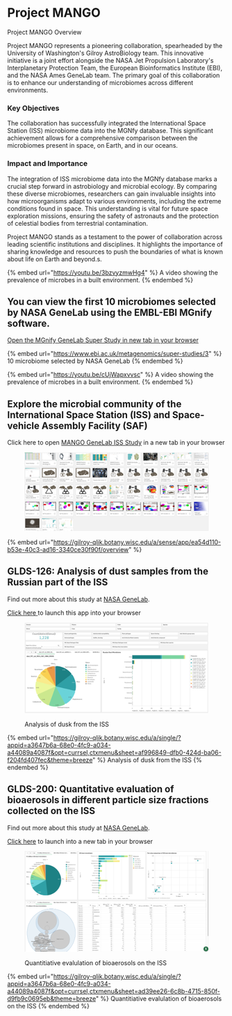 # Project MANGO

Project MANGO Overview

Project MANGO represents a pioneering collaboration, spearheaded by the University of Washington's Gilroy AstroBiology team. This innovative initiative is a joint effort alongside the NASA Jet Propulsion Laboratory's Interplanetary Protection Team, the European Bioinformatics Institute (EBI), and the NASA Ames GeneLab team. The primary goal of this collaboration is to enhance our understanding of microbiomes across different environments.

### Key Objectives

The collaboration has successfully integrated the International Space Station (ISS) microbiome data into the MGNfy database. This significant achievement allows for a comprehensive comparison between the microbiomes present in space, on Earth, and in our oceans.

### Impact and Importance

The integration of ISS microbiome data into the MGNfy database marks a crucial step forward in astrobiology and microbial ecology. By comparing these diverse microbiomes, researchers can gain invaluable insights into how microorganisms adapt to various environments, including the extreme conditions found in space. This understanding is vital for future space exploration missions, ensuring the safety of astronauts and the protection of celestial bodies from terrestrial contamination.

Project MANGO stands as a testament to the power of collaboration across leading scientific institutions and disciplines. It highlights the importance of sharing knowledge and resources to push the boundaries of what is known about life on Earth and beyond.s.

{% embed url="https://youtu.be/3bzvyzmwHg4" %}
&#x20;A video showing the prevalence of microbes in a built environment.
{% endembed %}

## You can view the first 10 microbiomes selected by NASA GeneLab using the EMBL-EBI MGnify software.  <a href="#h.6720nbam36y2_l" id="h.6720nbam36y2_l"></a>

[Open the MGnify GeneLab Super Study in new tab in your browser](https://www.ebi.ac.uk/metagenomics/super-studies/3)

{% embed url="https://www.ebi.ac.uk/metagenomics/super-studies/3" %}
10 microbiome selected by NASA GeneLab&#x20;
{% endembed %}

{% embed url="https://youtu.be/cUjWapxvvsc" %}
A video showing the prevalence of microbes in a built environment.
{% endembed %}

## Explore the microbial community of the International Space Station (ISS) and Space-vehicle Assembly Facility (SAF) <a href="#h.65p5735u9snz_l" id="h.65p5735u9snz_l"></a>

Click here to open [MANGO GeneLab ISS Study](https://gilroy-qlik.botany.wisc.edu/a/sense/app/ea54d110-b53e-40c3-ad16-3340ce30f90f/overview) in a new tab in your browser

<figure><img src=".gitbook/assets/image.png" alt=""><figcaption></figcaption></figure>

{% embed url="https://gilroy-qlik.botany.wisc.edu/a/sense/app/ea54d110-b53e-40c3-ad16-3340ce30f90f/overview" %}

## &#x20;<a href="#h.ar5crtdux1p3_l" id="h.ar5crtdux1p3_l"></a>

## GLDS-126: Analysis of dust samples from the Russian part of the ISS <a href="#h.ar5crtdux1p3_l" id="h.ar5crtdux1p3_l"></a>

Find out more about this study at [NASA GeneLab](https://genelab-data.ndc.nasa.gov/genelab/accession/GLDS-126/).

[Click here ](https://gilroy-qlik.botany.wisc.edu/a/single/?appid=a3647b6a-68e0-4fc9-a034-a44089a4087f\&opt=currsel,ctxmenu\&sheet=af996849-dfb0-424d-ba06-f204fd407fec\&theme=breeze)to launch this app into your browser

<figure><img src=".gitbook/assets/image (1).png" alt=""><figcaption><p>Analysis of dusk from the ISS</p></figcaption></figure>

{% embed url="https://gilroy-qlik.botany.wisc.edu/a/single/?appid=a3647b6a-68e0-4fc9-a034-a44089a4087f&opt=currsel,ctxmenu&sheet=af996849-dfb0-424d-ba06-f204fd407fec&theme=breeze" %}
Analysis of dusk from the ISS
{% endembed %}

## &#x20;<a href="#h.8zpfbd2v0dt0_l" id="h.8zpfbd2v0dt0_l"></a>

## GLDS-200: Quantitative evaluation of bioaerosols in different particle size fractions collected on the ISS <a href="#h.8zpfbd2v0dt0_l" id="h.8zpfbd2v0dt0_l"></a>

Find out more about this study at [NASA GeneLab](https://genelab-data.ndc.nasa.gov/genelab/accession/GLDS-200/).

[Click here](https://gilroy-qlik.botany.wisc.edu/a/single/?appid=a3647b6a-68e0-4fc9-a034-a44089a4087f\&opt=currsel,ctxmenu\&sheet=ad39ee26-6c8b-4715-850f-d9fb9c0695eb\&theme=breeze) to launch into a new tab in your browser

<figure><img src=".gitbook/assets/image (2).png" alt=""><figcaption><p>Quantitiative evalulation of bioaerosols on the ISS</p></figcaption></figure>

{% embed url="https://gilroy-qlik.botany.wisc.edu/a/single/?appid=a3647b6a-68e0-4fc9-a034-a44089a4087f&opt=currsel,ctxmenu&sheet=ad39ee26-6c8b-4715-850f-d9fb9c0695eb&theme=breeze" %}
Quantitiative evalulation of bioaerosols on the ISS
{% endembed %}

## &#x20;<a href="#h.6720nbam36y2_l" id="h.6720nbam36y2_l"></a>

